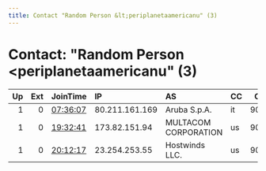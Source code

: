 ```yaml
---
title: Contact "Random Person &lt;periplanetaamericanu" (3)
---
```


# Contact: "Random Person &lt;periplanetaamericanu" (3)

|   Up |   Ext | JoinTime                                                                                            | IP             | AS                   | CC   |   ORp |   Dirp | OS    | Version   | Nickname    |   eFamMembers |
|-----:|------:|:----------------------------------------------------------------------------------------------------|:---------------|:---------------------|:-----|------:|-------:|:------|:----------|:------------|--------------:|
|    1 |     0 | [07:36:07](https://metrics.torproject.org/rs.html#details/D7F13CC027BBD37DC706CF7B27C07716CF88440B) | 80.211.161.169 | Aruba S.p.A.         | it   |  9001 |   9030 | Linux | 0.3.3.7   | moretshirts |             6 |
|    1 |     0 | [19:32:41](https://metrics.torproject.org/rs.html#details/F0A1E61B29F39DCF8E0CCABA5E0D2546DBEF97CF) | 173.82.151.94  | MULTACOM CORPORATION | us   |  9001 |   9030 | Linux | 0.2.9.15  | Layla2      |             1 |
|    1 |     0 | [20:12:17](https://metrics.torproject.org/rs.html#details/0337174B5BC470FBCAEF715FE8E89162FB75B2FB) | 23.254.253.55  | Hostwinds LLC.       | us   |  9001 |   9030 | Linux | 0.2.9.15  | Priya1      |             1 |
